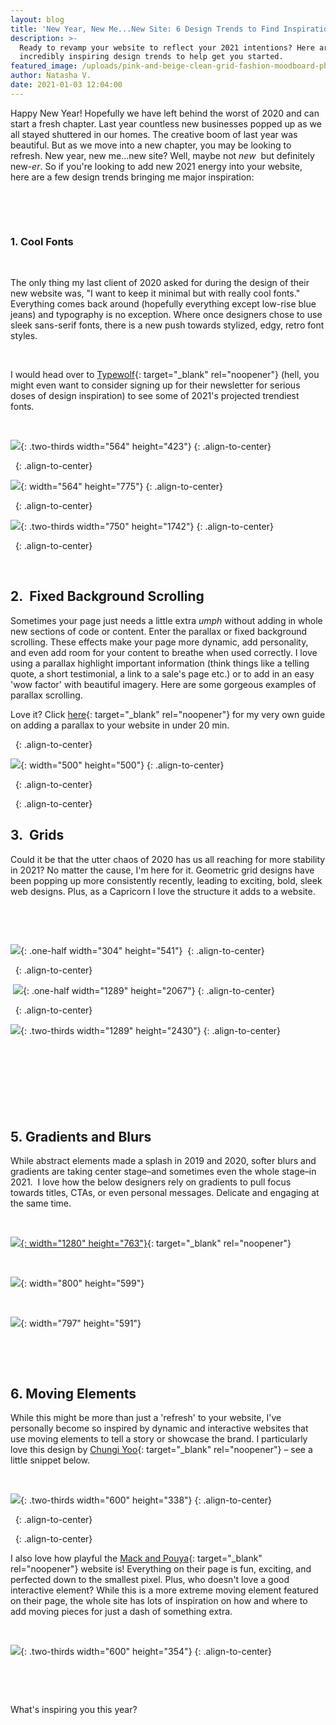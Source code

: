 ```yaml
---
layout: blog
title: 'New Year, New Me...New Site: 6 Design Trends to Find Inspiration'
description: >-
  Ready to revamp your website to reflect your 2021 intentions? Here are some
  incredibly inspiring design trends to help get you started.
featured_image: /uploads/pink-and-beige-clean-grid-fashion-moodboard-photo-collage-2.png
author: Natasha V.
date: 2021-01-03 12:04:00
---
```


Happy New Year\! Hopefully we have left behind the worst of 2020 and can start a fresh chapter. Last year countless new businesses popped up as we all stayed shuttered in our homes. The creative boom of last year was beautiful. But as we move into a new chapter, you may be looking to refresh. New year, new me…new site? Well, maybe not&nbsp;*new&nbsp;*&nbsp;but definitely new-*er*. So if you're looking to add new 2021 energy into your website,&nbsp; here are a few design trends bringing me major inspiration:&nbsp;

&nbsp;

&nbsp;

### 1\. Cool Fonts

&nbsp;

The only thing my last client of 2020 asked for during the design of their new website was, "I want to keep it minimal but with really cool fonts." Everything comes back around (hopefully everything except low-rise blue jeans) and typography is no exception. Where once designers chose to use sleek sans-serif fonts, there is a new push towards stylized, edgy, retro font styles.&nbsp;

&nbsp;

I would head over to [Typewolf](https://www.typewolf.com/){: target="_blank" rel="noopener"} (hell, you might even want to consider signing up for their newsletter for serious doses of design inspiration) to see some of 2021's projected trendiest fonts.&nbsp;

&nbsp;

![](/uploads/9fcb953c42282fd29fce6740edfb95f2.jpg){: .two-thirds width="564" height="423"}
{: .align-to-center}

&nbsp;
{: .align-to-center}

![](/uploads/d190480163dec69ac3b7a7f7f3ebf6f6.jpg){: width="564" height="775"}
{: .align-to-center}

&nbsp;
{: .align-to-center}

![](/uploads/foam-site.png){: .two-thirds width="750" height="1742"}
{: .align-to-center}

&nbsp;
{: .align-to-center}

&nbsp;

## 2\.&nbsp; Fixed Background Scrolling&nbsp;

Sometimes your page just needs a little extra *umph* without adding in whole new sections of code or content. Enter the parallax or fixed background scrolling. These effects make your page more dynamic, add personality, and even add room for your content to breathe when used correctly. I love using a parallax highlight important information (think things like a telling quote, a short testimonial, a link to a sale's page etc.) or to add in an easy 'wow factor' with beautiful imagery. Here are some gorgeous examples of parallax scrolling.&nbsp;

Love it? Click [here](https://natashaverdon.com/2020/06/24/creating-a-fixed-image-background-in-4-simple-steps.html){: target="_blank" rel="noopener"} for my very own guide on adding a parallax to your website in under 20 min.&nbsp;

&nbsp;
{: .align-to-center}

![](/uploads/d062cb854b8c3d1327fa3ea70d368102.gif){: width="500" height="500"}
{: .align-to-center}

&nbsp;
{: .align-to-center}

&nbsp;
{: .align-to-center}

## 3\.&nbsp; Grids

Could it be that the utter chaos of 2020 has us all reaching for more stability in 2021? No matter the cause, I'm here for it. Geometric grid designs have been popping up more consistently recently, leading to exciting, bold, sleek web designs. Plus, as a Capricorn I love the structure it adds to a website.&nbsp;

&nbsp;

&nbsp;

![](/uploads/c5f7d66fa5795d2e82e0a427ec867961.jpg){: .one-half width="304" height="541"}&nbsp;
{: .align-to-center}

&nbsp;
{: .align-to-center}

&nbsp;![](/uploads/screencapture-fellowstudios-au-2021-01-03-11-33-57.png){: .one-half width="1289" height="2067"}
{: .align-to-center}

&nbsp;
{: .align-to-center}

![](/uploads/screencapture-zuzeum-en-2021-01-03-12-29-06.png){: .two-thirds width="1289" height="2430"}
{: .align-to-center}

## &nbsp;

&nbsp;

&nbsp;

## 5\. Gradients and Blurs

While abstract elements made a splash in 2019 and 2020, softer blurs and gradients are taking center stage–and sometimes even the whole stage–in 2021. &nbsp;I love how the below designers rely on gradients to pull focus towards titles, CTAs, or even personal messages. Delicate and engaging at the same time.&nbsp;

&nbsp;

[![](/uploads/screen-shot-2021-01-03-at-12-50-04-pm.png){: width="1280" height="763"}](studiocleo.co){: target="_blank" rel="noopener"}

&nbsp;

![](/uploads/screen-shot-2021-01-03-at-12-47-28-pm.png){: width="800" height="599"}

&nbsp;

![](/uploads/screen-shot-2021-01-03-at-12-47-35-pm.png){: width="797" height="591"}

&nbsp;

&nbsp;

## 6\. Moving Elements

While this might be more than just a 'refresh' to your website, I've personally become so inspired by dynamic and interactive websites that use moving elements to tell a story or showcase the brand. I particularly love this design by [Chungi Yoo](https://www.chungiyoo.com/){: target="_blank" rel="noopener"}&nbsp;– see a little snippet below.&nbsp;

&nbsp;

![](/uploads/ezgif-com-video-to-gif-3.gif){: .two-thirds width="600" height="338"}
{: .align-to-center}

&nbsp;
{: .align-to-center}

&nbsp;
{: .align-to-center}

I also love how playful the [Mack and Pouya](https://mackpouya.webflow.io/){: target="_blank" rel="noopener"}&nbsp;website is\! Everything on their page is fun, exciting, and perfected down to the smallest pixel. Plus, who doesn't love a good interactive element? While this is a more extreme moving element featured on their page, the whole site has lots of inspiration on how and where to add moving pieces for just a dash of something extra.&nbsp;

&nbsp;

![](/uploads/ezgif-com-video-to-gif-5.gif){: .two-thirds width="600" height="354"}
{: .align-to-center}

&nbsp;

&nbsp;

What's inspiring you this year?
